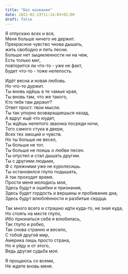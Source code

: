 ```yaml
---
title: "Без названия"
date: 2022-02-23T11:14:03+02:00
draft: false
---
```


Я отпускаю всех и вся,\
Меня больше ничего не держит.\
Прекрасное чувство чнова дышать,\
жить свободно и петь песни.\
Больше нет зыцикленности ни на чем,\
Есть только миг,\
повторится ли что-то - уже не факт,\
Будет что-то - тоже нелепость.

Идёт весна и новая любовь.\
Но что-то дуржит.\
Ты вновь идёшь в те чамые края,\
Ты вновь там, что же такого,\
Кто тебя там держит?\
Ответ прост: твои мысли.\
Ты так упорно возваращаешься назад,\
А вдруг ещё что юудет,\
Ты ждёшь нелепого зваонка посреди ночи,\
Того самого стука в двери,\
Всех тех эмоций и чувств.\
Но ты больше не весел,\
Ты больше не тот.\
Ты больше не поешь о любви песен.\
Ты опустел и стал дышать другим.\
Ты с другими людьми,\
Ф с прежними уже не куролесишь.\
Ты остановился глупо подышать,\
А так проходит время.\
Прости меня молодись моя,\
Здесь будут и ошибки и признания,\
Здесь будет гордость и вершины и пробивание дна,\
Здесь будут влюблённости и разбитые сердца.

Так много всего и страшно идти куда-то,
не зная куда,\
Но стоять на месте глупо,\
Ибо признаться себе я влюбилась,\
Так глупо и робко,\
Так снова странно и весело,\
С тобой другой мир,\
Америка лишь просто страна,\
Но я уйду и от этого,\
Ведь другая судьба моя.

Я прощаюсь со всеми,\
Не ждете вновь меня.



